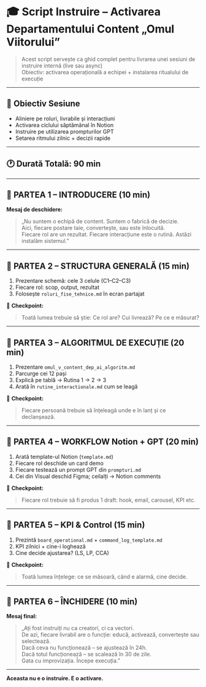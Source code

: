 
# 🎓 Script Instruire – Activarea Departamentului Content „Omul Viitorului”

> Acest script servește ca ghid complet pentru livrarea unei sesiuni de instruire internă (live sau async)  
> Obiectiv: activarea operațională a echipei + instalarea ritualului de execuție

---

## 🎯 Obiectiv Sesiune

- Aliniere pe roluri, livrabile și interacțiuni
- Activarea ciclului săptămânal în Notion
- Instruire pe utilizarea prompturilor GPT
- Setarea ritmului zilnic + decizii rapide

---

## 🕐 Durată Totală: 90 min

---

## 🔹 PARTEA 1 – INTRODUCERE (10 min)

**Mesaj de deschidere:**

> „Nu suntem o echipă de content. Suntem o fabrică de decizie.  
> Aici, fiecare postare taie, convertește, sau este înlocuită.  
> Fiecare rol are un rezultat. Fiecare interacțiune este o rutină. Astăzi instalăm sistemul.”

---

## 🔹 PARTEA 2 – STRUCTURA GENERALĂ (15 min)

1. Prezentare schemă: cele 3 celule (C1–C2–C3)
2. Fiecare rol: scop, output, rezultat
3. Folosește `roluri_fise_tehnice.md` în ecran partajat

🎯 **Checkpoint:**  
> Toată lumea trebuie să știe: Ce rol are? Cui livrează? Pe ce e măsurat?

---

## 🔹 PARTEA 3 – ALGORITMUL DE EXECUȚIE (20 min)

1. Prezentare `omul_v_content_dep_ai_algoritm.md`
2. Parcurge cei 12 pași
3. Explică pe tablă → Rutina 1 → 2 → 3
4. Arată în `rutine_interactionale.md` cum se leagă

🎯 **Checkpoint:**  
> Fiecare persoană trebuie să înțeleagă unde e în lanț și ce declanșează.

---

## 🔹 PARTEA 4 – WORKFLOW Notion + GPT (20 min)

1. Arată template-ul Notion (`template.md`)
2. Fiecare rol deschide un card demo
3. Fiecare testează un prompt GPT din `prompturi.md`
4. Cei din Visual deschid Figma; ceilalți → Notion comments

🎯 **Checkpoint:**  
> Fiecare rol trebuie să fi produs 1 draft: hook, email, carousel, KPI etc.

---

## 🔹 PARTEA 5 – KPI & Control (15 min)

1. Prezintă `board_operational.md` + `command_log_template.md`
2. KPI zilnici + cine-i loghează
3. Cine decide ajustarea? (LS, LP, CCA)

🎯 **Checkpoint:**  
> Toată lumea înțelege: ce se măsoară, când e alarmă, cine decide.

---

## 🔹 PARTEA 6 – ÎNCHIDERE (10 min)

**Mesaj final:**

> „Ați fost instruiți nu ca creatori, ci ca vectori.  
> De azi, fiecare livrabil are o funcție: educă, activează, convertește sau selectează.  
> Dacă ceva nu funcționează – se ajustează în 24h.  
> Dacă totul funcționează – se scalează în 30 de zile.  
> Gata cu improvizația. Începe execuția.”

---

**Aceasta nu e o instruire. E o activare.**

